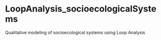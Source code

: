 # LoopAnalysis_socioecologicalSystems
Qualitative modeling of socioecological systems using Loop Analysis
